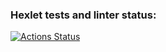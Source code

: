 ### Hexlet tests and linter status:
[![Actions Status](https://github.com/tramacore/java-project-71/actions/workflows/hexlet-check.yml/badge.svg)](https://github.com/tramacore/java-project-71/actions)